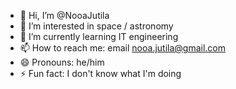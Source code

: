 - 👋 Hi, I’m @NooaJutila
- 👀 I’m interested in space / astronomy
- 🌱 I’m currently learning IT engineering
- 📫 How to reach me: email nooa.jutila@gmail.com
- 😄 Pronouns: he/him
- ⚡ Fun fact: I don't know what I'm doing

<!---
NooaJutila/NooaJutila is a ✨ special ✨ repository because its `README.md` (this file) appears on your GitHub profile.
You can click the Preview link to take a look at your changes.
--->
